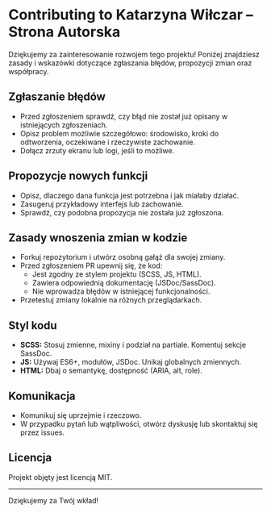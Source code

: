 # Contributing to Katarzyna Wiłczar – Strona Autorska

Dziękujemy za zainteresowanie rozwojem tego projektu! Poniżej znajdziesz zasady i wskazówki dotyczące zgłaszania błędów, propozycji zmian oraz współpracy.

## Zgłaszanie błędów
- Przed zgłoszeniem sprawdź, czy błąd nie został już opisany w istniejących zgłoszeniach.
- Opisz problem możliwie szczegółowo: środowisko, kroki do odtworzenia, oczekiwane i rzeczywiste zachowanie.
- Dołącz zrzuty ekranu lub logi, jeśli to możliwe.

## Propozycje nowych funkcji
- Opisz, dlaczego dana funkcja jest potrzebna i jak miałaby działać.
- Zasugeruj przykładowy interfejs lub zachowanie.
- Sprawdź, czy podobna propozycja nie została już zgłoszona.

## Zasady wnoszenia zmian w kodzie
- Forkuj repozytorium i utwórz osobną gałąź dla swojej zmiany.
- Przed zgłoszeniem PR upewnij się, że kod:
  - Jest zgodny ze stylem projektu (SCSS, JS, HTML).
  - Zawiera odpowiednią dokumentację (JSDoc/SassDoc).
  - Nie wprowadza błędów w istniejącej funkcjonalności.
- Przetestuj zmiany lokalnie na różnych przeglądarkach.

## Styl kodu
- **SCSS:** Stosuj zmienne, mixiny i podział na partiale. Komentuj sekcje SassDoc.
- **JS:** Używaj ES6+, modułów, JSDoc. Unikaj globalnych zmiennych.
- **HTML:** Dbaj o semantykę, dostępność (ARIA, alt, role).

## Komunikacja
- Komunikuj się uprzejmie i rzeczowo.
- W przypadku pytań lub wątpliwości, otwórz dyskusję lub skontaktuj się przez issues.

## Licencja
Projekt objęty jest licencją MIT.

---
Dziękujemy za Twój wkład!